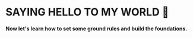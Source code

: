 # SAYING HELLO TO MY WORLD :dancers:

**Now let's learn how to set some ground rules and build the foundations.**
